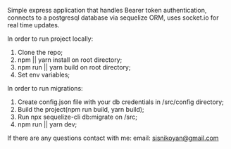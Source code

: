 Simple express application that handles Bearer token authentication, connects to a postgresql database via sequelize ORM, uses socket.io for real time updates.

In order to run project locally:

1. Clone the repo;
2. npm || yarn install on root directory;
3. npm run || yarn build on root directory;
4. Set env variables;

In order to run migrations:

1. Create config.json file with your db credentials in /src/config directory;
2. Build the project(npm run build, yarn build);
3. Run npx sequelize-cli db:migrate on /src;
4. npm run || yarn dev;

If there are any questions contact with me: email: sisnikoyan@gmail.com
